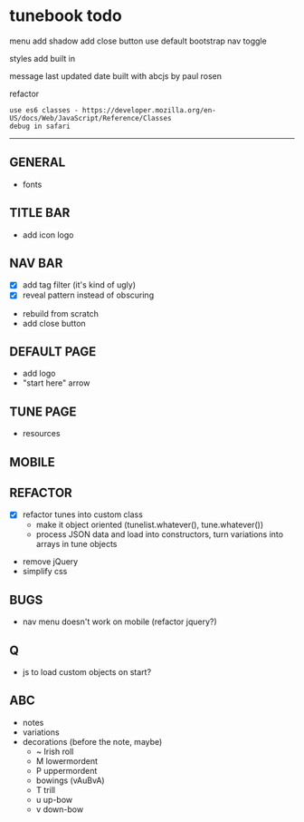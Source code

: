 # tunebook todo


menu
	add shadow
	add close button
	use default bootstrap nav toggle 
	
styles
	add built in
	
	
message
	last updated date
	built with abcjs by paul rosen

refactor

    use es6 classes - https://developer.mozilla.org/en-US/docs/Web/JavaScript/Reference/Classes
    debug in safari

----


## GENERAL
* fonts

## TITLE BAR
* add icon logo

## NAV BAR 
* [x] add tag filter (it's kind of ugly) 
* [x] reveal pattern instead of obscuring
* rebuild from scratch 
* add close button


## DEFAULT PAGE
* add logo
* "start here" arrow 
  
## TUNE PAGE 
* resources
  
## MOBILE
  
## REFACTOR
* [x] refactor tunes into custom class 
    * make it object oriented (tunelist.whatever(), tune.whatever())
    * process JSON data and load into constructors, turn variations into arrays in tune objects 
* remove jQuery
* simplify css
  
## BUGS
* nav menu doesn't work on mobile (refactor jquery?)
  
## Q
* js to load custom objects on start? 

## ABC
* notes
* variations
* decorations (before the note, maybe)
    * ~       Irish roll
    * M       lowermordent
    * P       uppermordent
    * bowings (vAuBvA)
    * T       trill
    * u       up-bow
    * v       down-bow